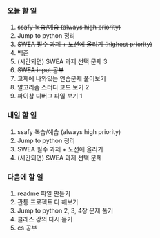### 오늘 할 일
1. ~~ssafy 복습/예습 (always high priority)~~
2. Jump to python 정리
3. ~~SWEA 필수 과제 + 노션에 올리기 (highest priority)~~
4. 백준
5. (시간되면) SWEA 과제 선택 문제 3
6. ~~SWEA input 공부~~
7. 교제에 나와있는 연습문제 풀어보기
8. 알고리즘 스터디 코드 보기    2
9. 파이참 디버그 파일 보기    1

### 내일 할 일
1. ssafy 복습/예습 (always high priority)
2. Jump to python 정리
3. SWEA 필수 과제 + 노션에 올리기
4. (시간되면) SWEA 과제 선택 문제

### 다음에 할 일
1. readme 파일 만들기
1. 관통 프로젝트 다 해보기
3. Jump to python 2, 3, 4장 문제 풀기
4. 클래스 강의 다시 듣기
5. cs 공부
